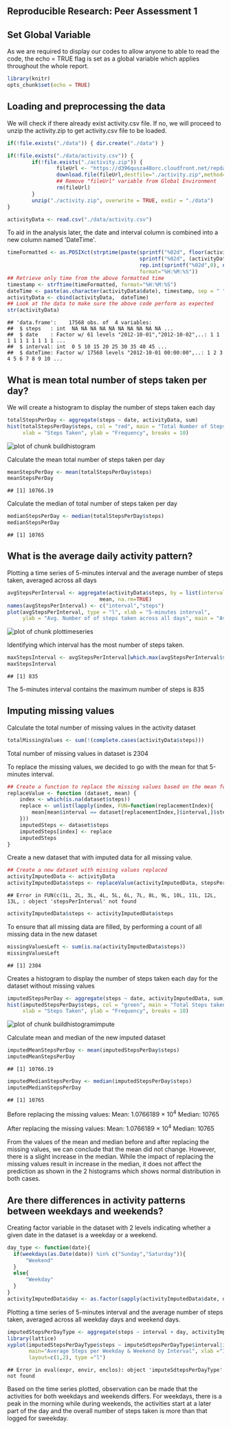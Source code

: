 Reproducible Research: Peer Assessment 1
---------------------------------------------------------------------

## Set Global Variable
As we are required to display our codes to allow anyone to able to read the code, the echo = TRUE flag is set as a global variable which applies throughout the whole report.

```r
library(knitr)
opts_chunk$set(echo = TRUE)
```

## Loading and preprocessing the data
We will check if there already exist activity.csv file. If no, we will proceed to unzip the activity.zip to get activity.csv file to be loaded.


```r
if(!file.exists("./data")) { dir.create("./data") }

if(!file.exists("./data/activity.csv")) { 
        if(!file.exists("./activity.zip")) { 
                fileUrl <- "https://d396qusza40orc.cloudfront.net/repdata%2Fdata%2Factivity.zip"
                download.file(fileUrl,destfile="./activity.zip",method="curl")
                ## Remove "fileUrl" variable from Global Environment
                rm(fileUrl)
        } 
        unzip("./activity.zip", overwrite = TRUE, exdir = "./data")
}

activityData <- read.csv("./data/activity.csv")
```

To aid in the analysis later, the date and interval column is combined into a new column named 'DateTime'.

```r
timeFormatted <- as.POSIXct(strptime(paste(sprintf("%02d", floor(activityData$interval/100)), 
                                           sprintf("%02d", (activityData$interval %% 100)), 
                                           rep.int(sprintf("%02d",0), nrow(activityData)), sep=":"),
                                           format="%H:%M:%S"))
## Retrieve only time from the above formatted time
timestamp <- strftime(timeFormatted, format="%H:%M:%S")
dateTime <- paste(as.character(activityData$date), timestamp, sep = " ")
activityData <- cbind(activityData,  dateTime)
## Look at the data to make sure the above code perform as expected
str(activityData)
```

```
## 'data.frame':	17568 obs. of  4 variables:
##  $ steps   : int  NA NA NA NA NA NA NA NA NA NA ...
##  $ date    : Factor w/ 61 levels "2012-10-01","2012-10-02",..: 1 1 1 1 1 1 1 1 1 1 ...
##  $ interval: int  0 5 10 15 20 25 30 35 40 45 ...
##  $ dateTime: Factor w/ 17568 levels "2012-10-01 00:00:00",..: 1 2 3 4 5 6 7 8 9 10 ...
```

## What is mean total number of steps taken per day?
We will create a histogram to display the number of steps taken each day

```r
totalStepsPerDay <- aggregate(steps ~ date, activityData, sum)
hist(totalStepsPerDay$steps, col = "red", main = "Total Number of Steps taken Per Day", 
     xlab = "Steps Taken", ylab = "Frequency", breaks = 10)
```

![plot of chunk buildhistogram](figure/buildhistogram-1.png) 

Calculate the mean total number of steps taken per day

```r
meanStepsPerDay <- mean(totalStepsPerDay$steps)
meanStepsPerDay
```

```
## [1] 10766.19
```

Calculate the median of total number of steps taken per day

```r
medianStepsPerDay <- median(totalStepsPerDay$steps)
medianStepsPerDay
```

```
## [1] 10765
```

## What is the average daily activity pattern?
Plotting a time series of 5-minutes interval and the average number of steps taken, averaged across all days


```r
avgStepsPerInterval <- aggregate(activityData$steps, by = list(interval = activityData$interval), 
                              mean, na.rm=TRUE)
names(avgStepsPerInterval) <- c("interval","steps")
plot(avgStepsPerInterval, type = "l", xlab = "5-minutes interval", 
     ylab = "Avg. Number of of steps taken across all days", main = "Average Daily Activity Pattern")
```

![plot of chunk plottimeseries](figure/plottimeseries-1.png) 

Identifying which interval has the most number of steps taken.

```r
maxStepsInterval <- avgStepsPerInterval[which.max(avgStepsPerInterval$steps), 1]
maxStepsInterval
```

```
## [1] 835
```
The 5-minutes interval contains the maximum number of steps is 835

## Imputing missing values
Calculate the total number of missing values in the activity dataset

```r
totalMissingValues <- sum(!(complete.cases(activityData$steps)))
```
Total number of missing values in dataset is 2304

To replace the missing values, we decided to go with the mean for that 5-minutes interval.

```r
## Create a function to replace the missing values based on the mean for that 5-minutes interval
replaceValue <- function (dataset, mean) {
    index <- which(is.na(dataset$steps))
    replace <- unlist(lapply(index, FUN=function(replacementIndex){
        mean[mean$interval == dataset[replacementIndex,]$interval,]$steps
    }))
    imputedSteps <- dataset$steps
    imputedSteps[index] <- replace
    imputedSteps
}
```

Create a new dataset that with imputed data for all missing value.

```r
## Create a new dataset with missing values replaced
activityImputedData <- activityData
activityImputedData$steps <- replaceValue(activityImputedData, stepsPerInterval)
```

```
## Error in FUN(c(1L, 2L, 3L, 4L, 5L, 6L, 7L, 8L, 9L, 10L, 11L, 12L, 13L, : object 'stepsPerInterval' not found
```

```r
activityImputedData$steps <- activityImputedData$steps
```

To ensure that all missing data are filled, by performing a count of all missing data in the new dataset

```r
missingValuesLeft <- sum(is.na(activityImputedData$steps))
missingValuesLeft
```

```
## [1] 2304
```

Creates a histogram to display the number of steps taken each day for the dataset without missing values

```r
imputedStepsPerDay <- aggregate(steps ~ date, activityImputedData, sum)
hist(imputedStepsPerDay$steps, col = "green", main = "Total Steps taken Per Day with Impute Values", 
     xlab = "Steps Taken", ylab = "Frequency", breaks = 10)
```

![plot of chunk buildhistogramimpute](figure/buildhistogramimpute-1.png) 

Calculate mean and median of the new imputed dataset

```r
imputedMeanStepsPerDay <- mean(imputedStepsPerDay$steps)
imputedMeanStepsPerDay
```

```
## [1] 10766.19
```

```r
imputedMedianStepsPerDay <- median(imputedStepsPerDay$steps)
imputedMedianStepsPerDay
```

```
## [1] 10765
```

Before replacing the missing values:
Mean: 1.0766189 &times; 10<sup>4</sup>
Median: 10765

After replacing the missing values:
Mean: 1.0766189 &times; 10<sup>4</sup>
Median: 10765

From the values of the mean and median before and after replacing the missing values, we can conclude that the mean did not change. However, there is a slight increase in the median. While the impact of replacing the missing values result in increase in the median, it does not affect the prediction as shown in the 2 histograms which shows normal distribution in both cases.

## Are there differences in activity patterns between weekdays and weekends?
Creating factor variable in the dataset with 2 levels indicating whether a given date in the dataset is a weekday or a weekend. 

```r
day_type <- function(date){
  if(weekdays(as.Date(date)) %in% c("Sunday","Saturday")){
      "Weekend"
  }
  else{
      "Weekday"
  }
}
activityImputedData$day <- as.factor(sapply(activityImputedData$date, day_type))
```

Plotting a time series of 5-minutes interval and the average number of steps taken, averaged across all weekday days and weekend days.

```r
imputedStepsPerDayType <- aggregate(steps ~ interval + day, activityImputedData, mean)
library(lattice)
xyplot(imputedStepsPerDayType$steps ~ imputeSdtepsPerDayType$interval|imputedStepsPerDayType$day, 
       main="Average Steps per Weekday & Weekend by Interval", xlab ="Interval", ylab ="Avg Steps",
       layout=c(1,2), type ="l")
```

```
## Error in eval(expr, envir, enclos): object 'imputeSdtepsPerDayType' not found
```

Based on the time series plotted, observation can be made that the activities for both weekdays and weekends differs. For weekdays, there is a peak in the morning while during weekends, the activities start at a later part of the day and the overall number of steps taken is more than that logged for sweekday. 



